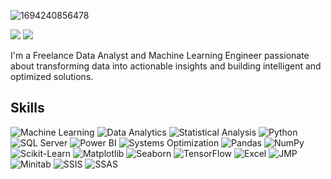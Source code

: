 ![1694240856478](https://github.com/user-attachments/assets/d06335d1-9a63-4f29-939a-7439f7a03fc0)

<a href="mailto:behzadi.ehsan1984@gmail.com"><img src="https://img.shields.io/badge/-Gmail-D14836?style=flat&logo=gmail&logoColor=white"/></a> <a href="https://www.linkedin.com/in/ehsan-behzadi" target="_blank"><img src="https://img.shields.io/badge/-LinkedIn-0077B5?style=flat&logo=LinkedIn&logoColor=white"/> </a>

I'm a Freelance Data Analyst and Machine Learning Engineer passionate about transforming data into actionable insights and building intelligent and optimized solutions.
 
## Skills  
![Machine Learning](https://img.shields.io/badge/Machine%20Learning-F7931E?style=flat&logo=google%20cloud&logoColor=white) ![Data Analytics](https://img.shields.io/badge/Data%20Analytics-00BFFF?style=flat&logo=chart.js&logoColor=white) ![Statistical Analysis](https://img.shields.io/badge/Statistical%20Analysis-6DB33F?style=flat&logo=tableau&logoColor=white) ![Python](https://img.shields.io/badge/Python-3776AB?style=flat&logo=python&logoColor=white) ![SQL Server](https://img.shields.io/badge/SQL%20Server-CC2927?style=flat&logo=microsoft%20sql%20server&logoColor=white) ![Power BI](https://img.shields.io/badge/Power%20BI-F2C94C?style=flat&logo=powerbi&logoColor=black) ![Systems Optimization](https://img.shields.io/badge/Systems%20Optimization-FD573E?style=flat&logo=cloudflare&logoColor=white) ![Pandas](https://img.shields.io/badge/Pandas-150458?style=flat&logo=pandas&logoColor=white) ![NumPy](https://img.shields.io/badge/NumPy-013243?style=flat&logo=numpy&logoColor=white) ![Scikit-Learn](https://img.shields.io/badge/Scikit--Learn-F7931E?style=flat&logo=scikit-learn&logoColor=white) ![Matplotlib](https://img.shields.io/badge/Matplotlib-008CBA?style=flat&logo=matplotlib&logoColor=white) ![Seaborn](https://img.shields.io/badge/Seaborn-30A9DE?style=flat&logo=seaborn&logoColor=white) ![TensorFlow](https://img.shields.io/badge/TensorFlow-FF6F20?style=flat&logo=tensorflow&logoColor=white) ![Excel](https://img.shields.io/badge/Microsoft%20Excel-217346?style=flat&logo=microsoft-excel&logoColor=white) ![JMP](https://img.shields.io/badge/JMP-4D9992?style=flat&logo=jmp&logoColor=white) ![Minitab](https://img.shields.io/badge/Minitab-00B2C0?style=flat&logo=minitab&logoColor=white) ![SSIS](https://img.shields.io/badge/SSIS-CC2927?style=flat&logo=microsoft%20sql%20server&logoColor=white) ![SSAS](https://img.shields.io/badge/SSAS-CC2927?style=flat&logo=microsoft%20sql%20server&logoColor=white)
